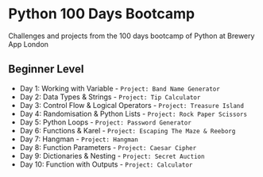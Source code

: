 # Python 100 Days Bootcamp
Challenges and projects from the 100 days bootcamp of Python at Brewery App London 

## Beginner Level
- Day 1: Working with Variable - `Project: Band Name Generator`
- Day 2: Data Types & Strings - `Project: Tip Calculator`
- Day 3: Control Flow & Logical Operators - `Project: Treasure Island`
- Day 4: Randomisation & Python Lists - `Project: Rock Paper Scissors`
- Day 5: Python Loops - `Project: Password Generator`
- Day 6: Functions & Karel - `Project: Escaping The Maze & Reeborg`
- Day 7: Hangman - `Project: Hangman`
- Day 8: Function Parameters - `Project: Caesar Cipher`
- Day 9: Dictionaries & Nesting - `Project: Secret Auction`
- Day 10: Function with Outputs - `Project: Calculator`
